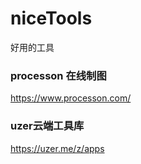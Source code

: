 # niceTools
好用的工具

### processon 在线制图
https://www.processon.com/

### uzer云端工具库
https://uzer.me/z/apps
